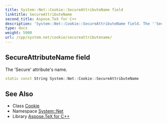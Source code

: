 ```yaml
---
title: System::Net::Cookie::SecureAttributeName field
linktitle: SecureAttributeName
second_title: Aspose.TeX for C++
description: 'System::Net::Cookie::SecureAttributeName field. The ''Secure'' attribute''s name in C++.'
type: docs
weight: 5900
url: /cpp/system.net/cookie/secureattributename/
---
```

## SecureAttributeName field


The 'Secure' attribute's name.

```cpp
static const String System::Net::Cookie::SecureAttributeName
```

## See Also

* Class [Cookie](../)
* Namespace [System::Net](../../)
* Library [Aspose.TeX for C++](../../../)
